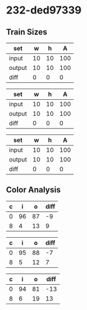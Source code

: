 # 232-ded97339
## Train Sizes

|set|w|h|A|
|---|---|---|---|
|input|10|10|100|
|output|10|10|100|
|diff|0|0|0|


|set|w|h|A|
|---|---|---|---|
|input|10|10|100|
|output|10|10|100|
|diff|0|0|0|


|set|w|h|A|
|---|---|---|---|
|input|10|10|100|
|output|10|10|100|
|diff|0|0|0|


## Color Analysis

|c|i|o|diff|
|---|---|---|---|
|0|96|87|-9|
|8|4|13|9|


|c|i|o|diff|
|---|---|---|---|
|0|95|88|-7|
|8|5|12|7|


|c|i|o|diff|
|---|---|---|---|
|0|94|81|-13|
|8|6|19|13|


